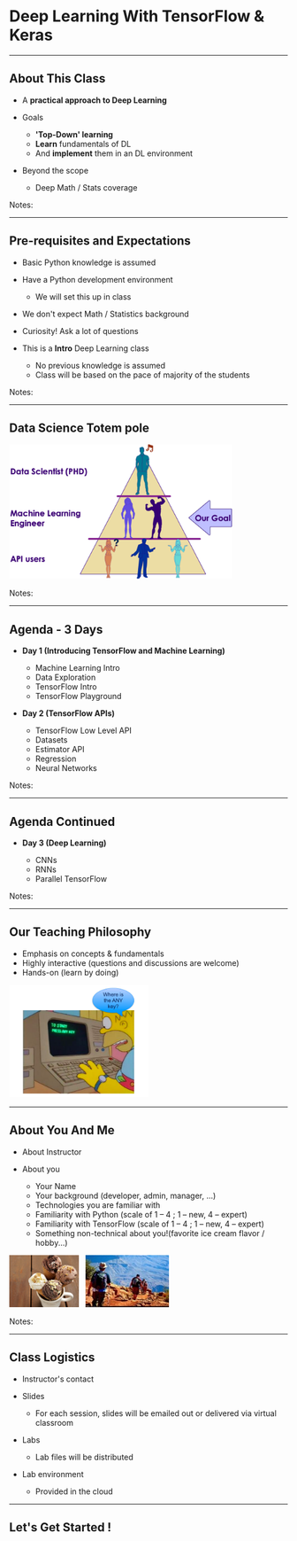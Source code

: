 # Deep Learning With TensorFlow & Keras

---

## About This Class

* A **practical approach to Deep Learning**

* Goals
    - **'Top-Down' learning**
    - **Learn** fundamentals of DL
    - And **implement** them in an DL environment

* Beyond the scope
    - Deep Math / Stats coverage

Notes:

---
## Pre-requisites and Expectations

* Basic Python knowledge is assumed

* Have a Python development environment
   - We will set this up in class
 
* We don't expect Math / Statistics background

* Curiosity! Ask a lot of questions 

* This is a **Intro** Deep Learning class
    - No previous knowledge is assumed
    - Class will be based on the pace of majority of the students


Notes: 


---
## Data Science Totem pole

<img src="../../assets/images/machine-learning/data-science-totem-pole.png" alt="data-science-totem-pole.png" style="width:80%;"/> <!-- {"left" : 0.55, "top" : 1.09, "height" : 5.48, "width" : 9.16} -->


Notes:

---

## Agenda - 3 Days


*  **Day 1 (Introducing TensorFlow and Machine Learning)** 

    - Machine Learning Intro
    - Data Exploration
    - TensorFlow Intro
    - TensorFlow Playground

*  **Day 2 (TensorFlow APIs)** 
     - TensorFlow Low Level API
     - Datasets
     - Estimator API
     - Regression
     - Neural Networks

Notes: 


---
## Agenda Continued

 *  **Day 3  (Deep Learning)**

     - CNNs
     - RNNs
     - Parallel TensorFlow

Notes: 


---
## Our Teaching Philosophy

 * Emphasis on concepts & fundamentals
 * Highly interactive (questions and discussions are welcome)
 * Hands-on (learn by doing)

<img src="../../assets/images/generic/3rd-party/simpsons-1.png" alt="XXX Image Missing" style="width:50%;"/> <!-- {"left" : 1.7, "top" : 0.97, "height" : 5.53, "width" : 6.85} -->

---

## About You And Me

 * About Instructor

 * About you
     - Your Name
     - Your background (developer, admin, manager, ...)
     - Technologies you are familiar with
     - Familiarity with Python (scale of 1 – 4 ;  1 – new,   4 – expert)
     - Familiarity with TensorFlow (scale of 1 – 4 ;  1 – new,   4 – expert)
     - Something non-technical about you!(favorite ice cream flavor / hobby...)
     
 <img src="../../assets/images/generic/3rd-party/ice-cream-1.jpg" style="width:25%;"/>   &nbsp;
 <img src="../../assets/images/generic/3rd-party/hiking-2.jpg" style="width:30%;"/>


Notes: 



---

## Class Logistics

* Instructor's contact

* Slides
    - For each session, slides will be emailed out or delivered via virtual classroom

* Labs
    - Lab files will be distributed

* Lab environment
    - Provided in the cloud

---

## Let's Get Started !

